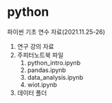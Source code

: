 # python

파이썬 기초 연수 자료(2021.11.25-26)

1. 연구 강의 자료
2. 주피터노트북 파일
    1. python_intro.ipynb
    2. pandas.ipynb
    3. data_analysis.ipynb
    4. wiot.ipynb
3. 데이터 폴더 
